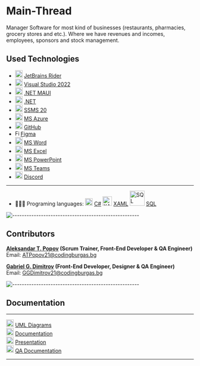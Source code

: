 # Main-Thread
Manager Software for most kind of businesses (restaurants, pharmacies, grocery stores and etc.). Where we have revenues and incomes, employees, sponsors and stock management.

##  Used Technologies
- <img src="https://github.com/user-attachments/assets/0bee38f1-71a5-4afe-a015-47c9967b82a1" width="20" alt="JetBrains Rider Logo"> <a href="https://www.jetbrains.com/rider/">JetBrains Rider</a>
- <img src="https://upload.wikimedia.org/wikipedia/commons/thumb/2/2c/Visual_Studio_Icon_2022.svg/2048px-Visual_Studio_Icon_2022.svg.png" width="20" alt="MS Visual Studio 2022 Logo"> <a href="https://visualstudio.microsoft.com/vs/">Visual Studio 2022</a>
- <img src="https://github.com/user-attachments/assets/e8bcbaca-df61-4b96-ad72-c67dd212eda7" width="20" alt=".NET MAUI"> <a href="https://dotnet.microsoft.com/en-us/apps/maui">.NET MAUI</a>
- <img src="https://learn.microsoft.com/en-us/media/logos/logo_net.svg" width="20" alt=".NET Logo"> <a href="https://dotnet.microsoft.com">.NET</a>
- <img src="https://github.com/user-attachments/assets/0da024a5-9cd2-4181-9a76-bf1cdd41496c" width="20" alt="SSMS 20 Logo"> <a href="https://learn.microsoft.com/en-us/sql/ssms/download-sql-server-management-studio-ssms">SSMS 20</a>
- <img src="https://github.com/user-attachments/assets/95d82852-be9c-4df8-9c67-d52b018033bc" width="20" alt="MS Azure Logo"> <a href="https://azure.microsoft.com/">MS Azure</a>
- <img src="https://github.com/user-attachments/assets/691b42a9-ad5e-47fe-a2de-2adc2745419b" width="20" alt="GitHub Logo"> <a href="https://github.com/">GitHub</a>
- <img src="https://cdn.freebiesupply.com/logos/large/2x/figma-1-logo-png-transparent.png" width="15" alt="Figma logo"><a href="https://www.figma.com/">Figma</a>
- <img src="https://upload.wikimedia.org/wikipedia/commons/thumb/f/fd/Microsoft_Office_Word_%282019%E2%80%93present%29.svg/2203px-Microsoft_Office_Word_%282019%E2%80%93present%29.svg.png" width="20" alt="MS Word Logo"> <a href="https://en.wikipedia.org/wiki/Microsoft_Word">MS Word</a>
- <img src="https://upload.wikimedia.org/wikipedia/commons/thumb/3/34/Microsoft_Office_Excel_%282019%E2%80%93present%29.svg/2203px-Microsoft_Office_Excel_%282019%E2%80%93present%29.svg.png" width="20" alt="MS Excel Logo"> <a href="https://en.wikipedia.org/wiki/Microsoft_Excel">MS Excel</a>
- <img src="https://upload.wikimedia.org/wikipedia/commons/3/3b/Microsoft_PowerPoint_Logo.png" width="20" alt="MS PowerPoint Logo"> <a href="https://bg.wikipedia.org/wiki/Microsoft_PowerPoint">MS PowerPoint</a>
- <img src="https://upload.wikimedia.org/wikipedia/commons/thumb/c/c9/Microsoft_Office_Teams_%282018%E2%80%93present%29.svg/2203px-Microsoft_Office_Teams_%282018%E2%80%93present%29.svg.png" width="20" alt="MS Teams Logo"> <a href="https://www.microsoft.com/en-us/microsoft-teams/group-chat-software">MS Teams</a>
- <img src="https://github.com/user-attachments/assets/f743ed2c-0955-4244-be51-63a2d5d4bf3b" width="20" alt="Discord Logo"> <a href="https://discord.com/">Discord</a>
-----------------------------------------------------------------------------------------------------------------------------------
- 👩🏻‍💻 Programing languages: <img src="https://github.com/user-attachments/assets/af7cb870-6dfb-4663-8be5-9430adab0526" width="20" alt="C# Logo"> <a href="https://learn.microsoft.com/en-us/dotnet/csharp/">C#</a> <img src="https://github.com/user-attachments/assets/e7b076d5-096a-4fce-a4c3-77f23df872fc" width="25" alt="XAML Logo"> <a href="https://learn.microsoft.com/en-us/dotnet/desktop/wpf/xaml/">XAML</a> <img src="https://upload.wikimedia.org/wikipedia/commons/thumb/8/87/Sql_data_base_with_logo.png/640px-Sql_data_base_with_logo.png" width="40" alt="SQL Logo"> <a href="https://en.wikipedia.org/wiki/SQL">SQL</a>
    
![-----------------------------------------------------](https://raw.githubusercontent.com/andreasbm/readme/master/assets/lines/rainbow.png)
    
<!-- CONTRIBUTORS -->
<h2 id="contributors">Contributors</h2>
    
<p>
    
<b><a href="https://github.com/atpopov21">Aleksandar T. Popov</a> (Scrum Trainer, Front-End Developer & QA Engineer)</b> <br>
    Email: <a>ATPopov21@codingburgas.bg</a> <br>
    
<b><a href="https://github.com/GGDimitrov21">Gabriel G. Dimitrov</a> (Front-End Developer, Designer & QA Engineer)</b> <br>
    Email: <a>GGDimitrov21@codingburgas.bg</a> <br>
</p>

![-----------------------------------------------------](https://raw.githubusercontent.com/andreasbm/readme/master/assets/lines/rainbow.png)

<h2 id="documentation">Documentation</h2>
<hr>

<img src="https://github.com/user-attachments/assets/dff647ff-17e4-43cf-913f-3783df5c68dd" width="20" alt="Lucidchart Logo"> <a href="https://lucid.app/folder/invitations/accept/inv_c071e3ff-2f72-4c10-aaaf-6d770a91fc49">UML Diagrams</a>
<br>
<img src="https://upload.wikimedia.org/wikipedia/commons/thumb/f/fd/Microsoft_Office_Word_%282019%E2%80%93present%29.svg/2203px-Microsoft_Office_Word_%282019%E2%80%93present%29.svg.png" width="20" alt="MS Word Logo"> <a href="https://codingburgas-my.sharepoint.com/:w:/g/personal/badimov21_codingburgas_bg/EUzC14m5SPxLt8DeylfKoykBOhmN2Jpn2WkobzfiNOey3w?e=tArMIH">Documentation</a>
<br>
<img src="https://upload.wikimedia.org/wikipedia/commons/3/3b/Microsoft_PowerPoint_Logo.png" width="20" alt="MS PowerPoint Logo"> <a href="https://codingburgas-my.sharepoint.com/:p:/g/personal/badimov21_codingburgas_bg/Ec7LSyIsjVVJppzCgjDYjQUBa9F78tM7M_hYaSL-u5adew?e=hfgcKO">Presentation</a>
<br>
<img src="https://upload.wikimedia.org/wikipedia/commons/thumb/3/34/Microsoft_Office_Excel_%282019%E2%80%93present%29.svg/2203px-Microsoft_Office_Excel_%282019%E2%80%93present%29.svg.png" width="20" alt="MS Excel Logo"> <a href="https://codingburgas-my.sharepoint.com/:x:/g/personal/badimov21_codingburgas_bg/EVuGbJ-BVSFAnH86iNqi3OoBbsYI_02wXkt5LIdZoQHrBQ?e=vQngFI">QA Documentation</a>
<br>

<hr>
